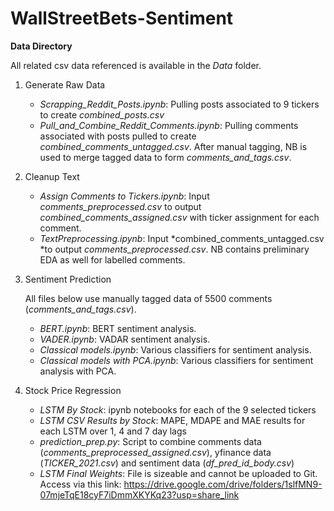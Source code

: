 # WallStreetBets-Sentiment

<b> Data Directory </b>

All related csv data referenced is available in the *Data* folder.

1. Generate Raw Data
    - *Scrapping_Reddit_Posts.ipynb*: Pulling posts associated to 9 tickers to create *combined_posts.csv*
    - *Pull_and_Combine_Reddit_Comments.ipynb*: Pulling comments associated with posts pulled to create *combined_comments_untagged.csv*. After manual tagging, NB is used to merge tagged data to form *comments_and_tags.csv*.

2. Cleanup Text
    - *Assign Comments to Tickers.ipynb*: Input *comments_preprocessed.csv* to output *combined_comments_assigned.csv* with ticker assignment for each comment.
    - *TextPreprocessing.ipynb*: Input *combined_comments_untagged.csv *to output *comments_preprocessed.csv*. NB contains preliminary EDA as well for labelled comments. 
3. Sentiment Prediction

    All files below use manually tagged data of 5500 comments (*comments_and_tags.csv*).
    - *BERT.ipynb*: BERT sentiment analysis.
    - *VADER.ipynb*: VADAR sentiment analysis.
    - *Classical models.ipynb*: Various classifiers for sentiment analysis.
    - *Classical models with PCA.ipynb*: Various classifiers for sentiment analysis with PCA.
4. Stock Price Regression

    - *LSTM By Stock*: ipynb notebooks for each of the 9 selected tickers
    - *LSTM CSV Results by Stock*: MAPE, MDAPE and MAE results for each LSTM over 1, 4 and 7 day lags
    - *prediction_prep.py*: Script to combine comments data (*comments_preprocessed_assigned.csv*), yfinance data (*TICKER_2021.csv*) and sentiment data (*df_pred_id_body.csv*)
    - *LSTM Final Weights*: File is sizeable and cannot be uploaded to Git. Access via this link: https://drive.google.com/drive/folders/1slfMN9-07mjeTqE18cyF7iDmmXKYKq23?usp=share_link
